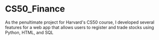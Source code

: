 # CS50_Finance
As the penultimate project for Harvard's CS50 course, I developed several features for a web app that allows users to register and trade stocks using Python, HTML, and SQL
